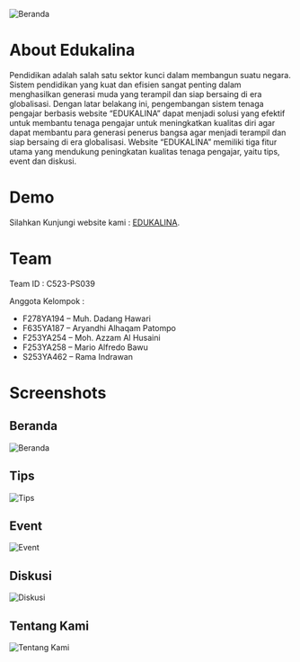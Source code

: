 ![Beranda](https://github.com/dadang-hawari/edukalina/assets/118704549/f338998c-9852-4f4e-b091-35f50767a90a)

# About Edukalina
Pendidikan adalah salah satu sektor kunci dalam membangun suatu negara.
Sistem pendidikan yang kuat dan efisien sangat penting dalam menghasilkan generasi
muda yang terampil dan siap bersaing di era globalisasi.
Dengan latar belakang ini, pengembangan sistem tenaga pengajar berbasis
website “EDUKALINA” dapat menjadi solusi yang efektif untuk membantu tenaga
pengajar untuk meningkatkan kualitas diri agar dapat membantu para
generasi penerus bangsa agar menjadi terampil dan siap bersaing di era
globalisasi. Website “EDUKALINA” memiliki tiga fitur utama yang mendukung peningkatan kualitas 
tenaga pengajar, yaitu tips, event dan diskusi.

# Demo

Silahkan Kunjungi website kami : [EDUKALINA](https://edukalina.netlify.app// "Edukalina").

# Team

Team ID : C523-PS039

Anggota Kelompok :

- F278YA194 – Muh. Dadang Hawari
- F635YA187 – Aryandhi Alhaqam Patompo
- F253YA254 – Moh. Azzam Al Husaini
- F253YA258 – Mario Alfredo Bawu
- S253YA462 – Rama Indrawan

# Screenshots

## Beranda

![Beranda](https://github.com/dadang-hawari/edukalina/assets/118704549/2db16426-daf4-4a39-8ef7-e962f6d7c0fc)

## Tips

![Tips]()

## Event

![Event]()

## Diskusi

![Diskusi]()

## Tentang Kami

![Tentang Kami](https://github.com/dadang-hawari/edukalina/assets/118704549/6f86c00a-f53a-431b-b039-e1efec802426)


